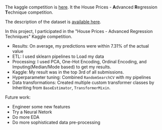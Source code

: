 The kaggle competition is <a href="https://www.kaggle.com/competitions/house-prices-advanced-regression-techniques">here</a>. It the House Prices - **A**dvanced **R**egression **T**echnique competition.

The description of the dataset is [available here](https://wagon-public-datasets.s3.amazonaws.com/Machine%20Learning%20Datasets/ML_Houses_dataset_description.txt). 



In this project, I participated in the "House Prices - Advanced Regression Techniques" Kaggle competition. 

- Results: On average, my predictions were within 7.31% of the actual value
- ETL: I used sklearn pipelines to Load my data
- Processing: I used PCA, One-Hot Encoding, Ordinal Encoding, and Imputing(Median/Mode based) to get my results.
- Kaggle: My result was in the top 3rd of all submissions.
- Hyperparameter tuning: Combined `RandomSearchCV` with my pipelines
- Data transformations: Created multiple custom transformer classes by Inheriting from `BaseEstimator`, `TransformerMixin`.

Future work:

- Engineer some new features
- Try a Neural Netork
- Do more EDA
- Do more sophisticated data pre-processing

